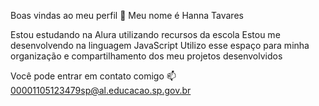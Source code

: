 Boas vindas ao meu perfil 🌹
Meu nome é Hanna Tavares

Estou estudando na Alura utilizando recursos da escola
Estou me desenvolvendo na linguagem JavaScript
Utilizo esse espaço para minha organização e compartilhamento dos meu projetos desenvolvidos    

Você pode entrar em contato comigo 📫
00001105123479sp@al.educacao.sp.gov.br
